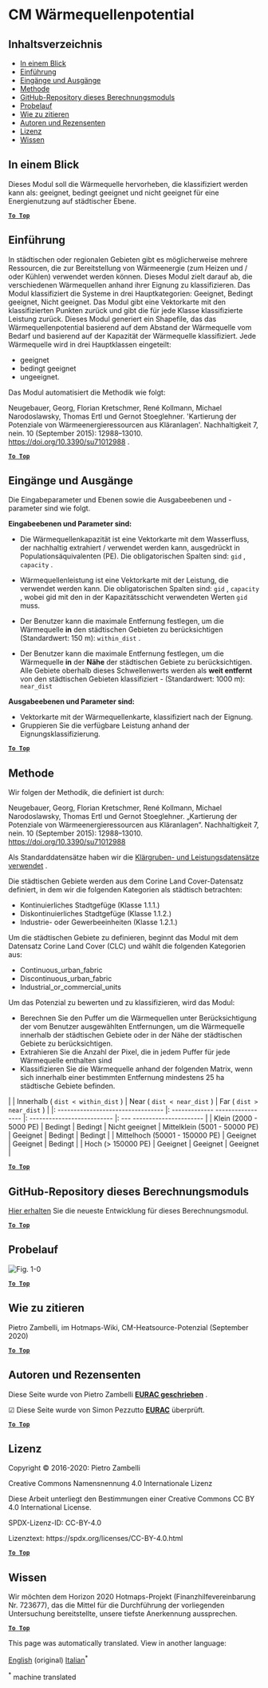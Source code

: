 <h1> <a class="anchor" id="cm-heat-source-potential" href="#cm-heat-source-potential"><i class="fa fa-link"></i></a> CM Wärmequellenpotential </h1><h2> <a class="anchor" id="table-of-contents" href="#table-of-contents"><i class="fa fa-link"></i></a> Inhaltsverzeichnis </h2><ul><li> <a href="#in-a-glance">In einem Blick</a> </li><li> <a href="#introduction">Einführung</a> </li><li> <a href="#inputs-and-outputs">Eingänge und Ausgänge</a> </li><li> <a href="#method">Methode</a> </li><li> <a href="#github-repository-of-this-calculation-module">GitHub-Repository dieses Berechnungsmoduls</a> </li><li> <a href="#sample-run">Probelauf</a> </li><li> <a href="#how-to-cite">Wie zu zitieren</a> </li><li> <a href="#authors-and-reviewers">Autoren und Rezensenten</a> </li><li> <a href="#license">Lizenz</a> </li><li> <a href="#acknowledgement">Wissen</a> </li></ul><h2> <a class="anchor" id="in-a-glance" href="#in-a-glance"><i class="fa fa-link"></i></a> In einem Blick </h2><p> Dieses Modul soll die Wärmequelle hervorheben, die klassifiziert werden kann als: geeignet, bedingt geeignet und nicht geeignet für eine Energienutzung auf städtischer Ebene. </p><p> <a href="#table-of-contents"><strong><code>To Top</code></strong></a> </p> <h2> <a class="anchor" id="introduction" href="#introduction"><i class="fa fa-link"></i></a> Einführung </h2><p> In städtischen oder regionalen Gebieten gibt es möglicherweise mehrere Ressourcen, die zur Bereitstellung von Wärmeenergie (zum Heizen und / oder Kühlen) verwendet werden können. Dieses Modul zielt darauf ab, die verschiedenen Wärmequellen anhand ihrer Eignung zu klassifizieren. Das Modul klassifiziert die Systeme in drei Hauptkategorien: Geeignet, Bedingt geeignet, Nicht geeignet. Das Modul gibt eine Vektorkarte mit den klassifizierten Punkten zurück und gibt die für jede Klasse klassifizierte Leistung zurück. Dieses Modul generiert ein Shapefile, das das Wärmequellenpotential basierend auf dem Abstand der Wärmequelle vom Bedarf und basierend auf der Kapazität der Wärmequelle klassifiziert. Jede Wärmequelle wird in drei Hauptklassen eingeteilt: </p><ul><li> geeignet </li><li> bedingt geeignet </li><li> ungeeignet. </li></ul><p> Das Modul automatisiert die Methodik wie folgt: </p><p> Neugebauer, Georg, Florian Kretschmer, René Kollmann, Michael Narodoslawsky, Thomas Ertl und Gernot Stoeglehner. &#39;Kartierung der Potenziale von Wärmeenergieressourcen aus Kläranlagen&#39;. Nachhaltigkeit 7, nein. 10 (September 2015): 12988–13010. <a href="https://doi.org/10.3390/su71012988">https://doi.org/10.3390/su71012988</a> . </p><p> <a href="#table-of-contents"><strong><code>To Top</code></strong></a> </p> <h2> <a class="anchor" id="inputs-and-outputs" href="#inputs-and-outputs"><i class="fa fa-link"></i></a> Eingänge und Ausgänge </h2><p> Die Eingabeparameter und Ebenen sowie die Ausgabeebenen und -parameter sind wie folgt. </p><p> <strong>Eingabeebenen und Parameter sind:</strong> </p><ul><li><p> Die Wärmequellenkapazität ist eine Vektorkarte mit dem Wasserfluss, der nachhaltig extrahiert / verwendet werden kann, ausgedrückt in Populationsäquivalenten (PE). Die obligatorischen Spalten sind: <code>gid</code> , <code>capacity</code> . </p></li><li><p> Wärmequellenleistung ist eine Vektorkarte mit der Leistung, die verwendet werden kann. Die obligatorischen Spalten sind: <code>gid</code> , <code>capacity</code> , wobei gid mit den in der Kapazitätsschicht verwendeten Werten <code>gid</code> muss. </p></li><li><p> Der Benutzer kann die maximale Entfernung festlegen, um die Wärmequelle <strong>in</strong> den städtischen Gebieten zu berücksichtigen (Standardwert: 150 m): <code>within_dist</code> . </p></li><li><p> Der Benutzer kann die maximale Entfernung festlegen, um die Wärmequelle <strong>in</strong> der <strong>Nähe</strong> der städtischen Gebiete zu berücksichtigen. Alle Gebiete oberhalb dieses Schwellenwerts werden als <strong>weit entfernt</strong> von den städtischen Gebieten klassifiziert - (Standardwert: 1000 m): <code>near_dist</code> </p></li></ul><p> <strong>Ausgabeebenen und Parameter sind:</strong> </p><ul><li> Vektorkarte mit der Wärmequellenkarte, klassifiziert nach der Eignung. </li><li> Gruppieren Sie die verfügbare Leistung anhand der Eignungsklassifizierung. </li></ul><p> <a href="#table-of-contents"><strong><code>To Top</code></strong></a> </p> <h2> <a class="anchor" id="method" href="#method"><i class="fa fa-link"></i></a> Methode </h2><p> Wir folgen der Methodik, die definiert ist durch: </p><p> Neugebauer, Georg, Florian Kretschmer, René Kollmann, Michael Narodoslawsky, Thomas Ertl und Gernot Stoeglehner. „Kartierung der Potenziale von Wärmeenergieressourcen aus Kläranlagen“. Nachhaltigkeit 7, nein. 10 (September 2015): 12988–13010. <a href="https://doi.org/10.3390/su71012988.">https://doi.org/10.3390/su71012988</a> </p><p> Als Standarddatensätze haben wir die <a href="https://gitlab.com/hotmaps/potential/WWTP/">Klärgruben- und Leistungsdatensätze verwendet</a> . </p><p> Die städtischen Gebiete werden aus dem Corine Land Cover-Datensatz definiert, in dem wir die folgenden Kategorien als städtisch betrachten: </p><ul><li> Kontinuierliches Stadtgefüge (Klasse 1.1.1.) </li><li> Diskontinuierliches Stadtgefüge (Klasse 1.1.2.) </li><li> Industrie- oder Gewerbeeinheiten (Klasse 1.2.1.) </li></ul><p> Um die städtischen Gebiete zu definieren, beginnt das Modul mit dem Datensatz Corine Land Cover (CLC) und wählt die folgenden Kategorien aus: </p><ul><li> Continuous_urban_fabric </li><li> Discontinuous_urban_fabric </li><li> Industrial_or_commercial_units </li></ul><p> Um das Potenzial zu bewerten und zu klassifizieren, wird das Modul: </p><ul><li> Berechnen Sie den Puffer um die Wärmequellen unter Berücksichtigung der vom Benutzer ausgewählten Entfernungen, um die Wärmequelle innerhalb der städtischen Gebiete oder in der Nähe der städtischen Gebiete zu berücksichtigen. </li><li> Extrahieren Sie die Anzahl der Pixel, die in jedem Puffer für jede Wärmequelle enthalten sind </li><li> Klassifizieren Sie die Wärmequelle anhand der folgenden Matrix, wenn sich innerhalb einer bestimmten Entfernung mindestens 25 ha städtische Gebiete befinden. </li></ul><p> | | Innerhalb ( <code>dist &lt; within_dist</code> ) | Near ( <code>dist &lt; near_dist</code> ) | Far ( <code>dist &gt; near_dist</code> ) | |: --------------------------------- |: ------------- ----------------- |: -------------------------- |: --- ---------------------- | | Klein (2000 - 5000 PE) | Bedingt | Bedingt | Nicht geeignet | Mittelklein (5001 - 50000 PE) | Geeignet | Bedingt | Bedingt | | Mittelhoch (50001 - 150000 PE) | Geeignet | Geeignet | Bedingt | | Hoch (&gt; 150000 PE) | Geeignet | Geeignet | Geeignet | </p><p> <a href="#table-of-contents"><strong><code>To Top</code></strong></a> </p> <h2> <a class="anchor" id="github-repository-of-this-calculation-module" href="#github-repository-of-this-calculation-module"><i class="fa fa-link"></i></a> GitHub-Repository dieses Berechnungsmoduls </h2><p> <a href="https://github.com/HotMaps/heatsource_potential/tree/develop">Hier erhalten</a> Sie die neueste Entwicklung für dieses Berechnungsmodul. </p><p> <a href="#table-of-contents"><strong><code>To Top</code></strong></a> </p> <h2> <a class="anchor" id="sample-run" href="#sample-run"><i class="fa fa-link"></i></a> Probelauf </h2><p><img alt="Fig. 1-0" src="https://wiki.hotmaps.hevs.ch/en/CM-Heatsource-potential/cm-heat.png" title="Führen Sie das Heatsource CM aus"/></p><p> <a href="#table-of-contents"><strong><code>To Top</code></strong></a> </p> <h2> <a class="anchor" id="how-to-cite" href="#how-to-cite"><i class="fa fa-link"></i></a> Wie zu zitieren </h2><p> Pietro Zambelli, im Hotmaps-Wiki, CM-Heatsource-Potenzial (September 2020) </p><p> <a href="#table-of-contents"><strong><code>To Top</code></strong></a> </p> <h2> <a class="anchor" id="authors-and-reviewers" href="#authors-and-reviewers"><i class="fa fa-link"></i></a> Autoren und Rezensenten </h2><p> Diese Seite wurde von Pietro Zambelli <strong><a href="http://www.eurac.edu">EURAC geschrieben</a></strong> . </p><p> ☑ Diese Seite wurde von Simon Pezzutto <strong><a href="http://www.eurac.edu">EURAC</a></strong> überprüft. </p><p> <a href="#table-of-contents"><strong><code>To Top</code></strong></a> </p> <h2> <a class="anchor" id="license" href="#license"><i class="fa fa-link"></i></a> Lizenz </h2><p> Copyright © 2016-2020: Pietro Zambelli </p><p> Creative Commons Namensnennung 4.0 Internationale Lizenz </p><p> Diese Arbeit unterliegt den Bestimmungen einer Creative Commons CC BY 4.0 International License. </p><p> SPDX-Lizenz-ID: CC-BY-4.0 </p><p> Lizenztext: https://spdx.org/licenses/CC-BY-4.0.html </p><p> <a href="#table-of-contents"><strong><code>To Top</code></strong></a> </p> <h2> <a class="anchor" id="acknowledgement" href="#acknowledgement"><i class="fa fa-link"></i></a> Wissen </h2><p> Wir möchten dem Horizon 2020 Hotmaps-Projekt (Finanzhilfevereinbarung Nr. 723677), das die Mittel für die Durchführung der vorliegenden Untersuchung bereitstellte, unsere tiefste Anerkennung aussprechen. </p><p> <a href="#table-of-contents"><strong><code>To Top</code></strong></a> </p>


<!--- THIS IS A SUPER UNIQUE IDENTIFIER -->

This page was automatically translated. View in another language:

[English](../en/CM-Heat-source-potential) (original)  [Italian](../it/CM-Heat-source-potential)<sup>\*</sup> 

<sup>\*</sup> machine translated
